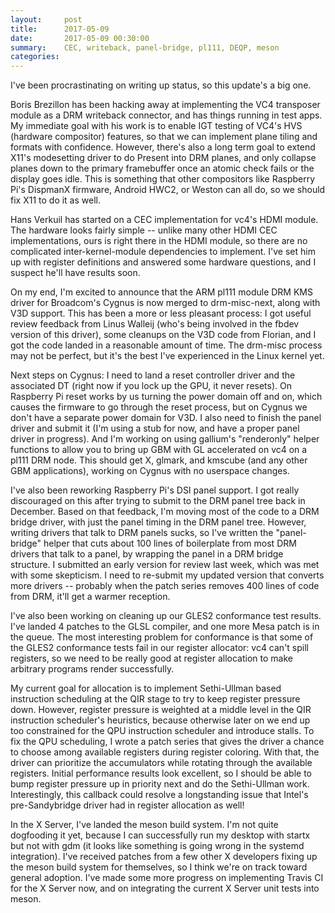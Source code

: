 ```yaml
---
layout:     post
title:      2017-05-09
date:       2017-05-09 00:30:00
summary:    CEC, writeback, panel-bridge, pl111, DEQP, meson
categories:
---
```


I've been procrastinating on writing up status, so this update's a big
one.

Boris Brezillon has been hacking away at implementing the VC4
transposer module as a DRM writeback connector, and has things running
in test apps.  My immediate goal with his work is to enable IGT
testing of VC4's HVS (hardware compositor) features, so that we can
implement plane tiling and formats with confidence.  However, there's
also a long term goal to extend X11's modesetting driver to do Present
into DRM planes, and only collapse planes down to the primary
framebuffer once an atomic check fails or the display goes idle.  This
is something that other compositors like Raspberry Pi's DispmanX
firmware, Android HWC2, or Weston can all do, so we should fix X11 to
do it as well.

Hans Verkuil has started on a CEC implementation for vc4's HDMI module.
The hardware looks fairly simple -- unlike many other HDMI CEC
implementations, ours is right there in the HDMI module, so there are
no complicated inter-kernel-module dependencies to implement.  I've
set him up with register definitions and answered some hardware
questions, and I suspect he'll have results soon.

On my end, I'm excited to announce that the ARM pl111 module DRM KMS
driver for Broadcom's Cygnus is now merged to drm-misc-next, along
with V3D support.  This has been a more or less pleasant process: I
got useful review feedback from Linus Walleij (who's being involved in
the fbdev version of this driver), some cleanups on the V3D code from
Florian, and I got the code landed in a reasonable amount of time.
The drm-misc process may not be perfect, but it's the best I've
experienced in the Linux kernel yet.

Next steps on Cygnus: I need to land a reset controller driver and the
associated DT (right now if you lock up the GPU, it never resets).  On
Raspberry Pi reset works by us turning the power domain off and on,
which causes the firmware to go through the reset process, but on
Cygnus we don't have a separate power domain for V3D.  I also need to
finish the panel driver and submit it (I'm using a stub for now, and
have a proper panel driver in progress).  And I'm working on using
gallium's "renderonly" helper functions to allow you to bring up GBM
with GL accelerated on vc4 on a pl111 DRM node.  This should get X,
glmark, and kmscube (and any other GBM applications), working on
Cygnus with no userspace changes.

I've also been reworking Raspberry Pi's DSI panel support.  I got
really discouraged on this after trying to submit to the DRM panel
tree back in December.  Based on that feedback, I'm moving most of the
code to a DRM bridge driver, with just the panel timing in the DRM
panel tree.  However, writing drivers that talk to DRM panels sucks,
so I've written the "panel-bridge" helper that cuts about 100 lines of
boilerplate from most DRM drivers that talk to a panel, by wrapping
the panel in a DRM bridge structure.  I submitted an early version for
review last week, which was met with some skepticism.  I need to
re-submit my updated version that converts more drivers -- probably
when the patch series removes 400 lines of code from DRM, it'll get a
warmer reception.

I've also been working on cleaning up our GLES2 conformance test
results.  I've landed 4 patches to the GLSL compiler, and one more
Mesa patch is in the queue.  The most interesting problem for
conformance is that some of the GLES2 conformance tests fail in our
register allocator: vc4 can't spill registers, so we need to be really
good at register allocation to make arbitrary programs render
successfully.

My current goal for allocation is to implement Sethi-Ullman based
instruction scheduling at the QIR stage to try to keep register
pressure down.  However, register pressure is weighted at a middle level
in the QIR instruction scheduler's heuristics, because otherwise later
on we end up too constrained for the QPU instruction scheduler and
introduce stalls.  To fix the QPU scheduling, I wrote a patch series
that gives the driver a chance to choose among available registers
during register coloring.  With that, the driver can prioritize the
accumulators while rotating through the available registers.  Initial
performance results look excellent, so I should be able to bump
register pressure up in priority next and do the Sethi-Ullman work.
Interestingly, this callback could resolve a longstanding issue that
Intel's pre-Sandybridge driver had in register allocation as well!

In the X Server, I've landed the meson build system.  I'm not quite
dogfooding it yet, because I can successfully run my desktop with
startx but not with gdm (it looks like something is going wrong in the
systemd integration).  I've received patches from a few other X
developers fixing up the meson build system for themselves, so I think
we're on track toward general adoption.  I've made some more progress
on implementing Travis CI for the X Server now, and on integrating the
current X Server unit tests into meson.
